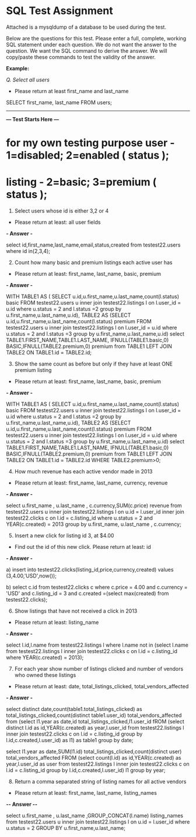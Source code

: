 # SQL Test Assignment

Attached is a mysqldump of a database to be used during the test.

Below are the questions for this test. Please enter a full, complete, working SQL statement under each question. We do not want the answer to the question. We want the SQL command to derive the answer. We will copy/paste these commands to test the validity of the answer.

**Example:**

_Q. Select all users_

- Please return at least first_name and last_name

SELECT first_name, last_name FROM users;


------

**— Test Starts Here —**

#  for my own testing purpose user - 1=disabled; 2=enabled ( status );
# listing - 2=basic; 3=premium  ( status );

1. Select users whose id is either 3,2 or 4
- Please return at least: all user fields



**- Answer -**

select id,first_name,last_name,email,status,created from testest22.users where id in(2,3,4);


2. Count how many basic and premium listings each active user has
- Please return at least: first_name, last_name, basic, premium

**- Answer -**

WITH
TABLE1 AS ( SELECT u.id,u.first_name,u.last_name,count(l.status) basic FROM testest22.users u
inner join testest22.listings l
on l.user_id = u.id
where u.status = 2 and l.status =2
group by u.first_name,u.last_name,u.id),
TABLE2 AS (SELECT u.id,u.first_name,u.last_name,count(l.status) premium FROM testest22.users u
inner join testest22.listings l
on l.user_id = u.id
where u.status = 2 and l.status =3
group by u.first_name,u.last_name,u.id)
select TABLE1.FIRST_NAME,TABLE1.LAST_NAME, IFNULL(TABLE1.basic,0) BASIC,IFNULL(TABLE2.premium,0) premium from TABLE1 LEFT JOIN TABLE2 ON TABLE1.id = TABLE2.id;




3. Show the same count as before but only if they have at least ONE premium listing
- Please return at least: first_name, last_name, basic, premium


**- Answer -**

WITH
TABLE1 AS ( SELECT u.id,u.first_name,u.last_name,count(l.status) basic FROM testest22.users u
inner join testest22.listings l
on l.user_id = u.id
where u.status = 2 and l.status =2
group by u.first_name,u.last_name,u.id),
TABLE2 AS (SELECT u.id,u.first_name,u.last_name,count(l.status) premium FROM testest22.users u
inner join testest22.listings l
on l.user_id = u.id
where u.status = 2 and l.status =3
group by u.first_name,u.last_name,u.id)
select TABLE1.FIRST_NAME,TABLE1.LAST_NAME, IFNULL(TABLE1.basic,0) BASIC,IFNULL(TABLE2.premium,0) premium from TABLE1 LEFT JOIN TABLE2 ON TABLE1.id = TABLE2.id WHERE TABLE2.premium>0;


4. How much revenue has each active vendor made in 2013
- Please return at least: first_name, last_name, currency, revenue


**- Answer -**

select u.first_name , u.last_name , c.currency,SUM(c.price) revenue from testest22.users u inner join
testest22.listings l on u.id = l.user_id
inner join testest22.clicks c on l.id = c.listing_id
where u.status = 2 and YEAR(c.created) = 2013
group by u.first_name, u.last_name , c.currency;



5. Insert a new click for listing id 3, at $4.00
- Find out the id of this new click. Please return at least: id

**- Answer -**

a)
insert into testest22.clicks(listing_id,price,currency,created) values (3,4.00,'USD',now());

b)
select c.id from testest22.clicks c where
c.price = 4.00 and c.currency = 'USD' and c.listing_id = 3
and c.created =(select max(created) from testest22.clicks);




6. Show listings that have not received a click in 2013
- Please return at least: listing_name

**- Answer -**

select l.id,l.name from testest22.listings l where l.name not in
(select l.name from testest22.listings l inner join testest22.clicks c on
l.id = c.listing_id where YEAR(c.created) = 2013);



7. For each year show number of listings clicked and number of vendors who owned these listings
- Please return at least: date, total_listings_clicked, total_vendors_affected

**- Answer -**

<!-- I have got a confusion here whether I have to find out distinct listings and distinct user or
only distinct user and multiple listing id with different timeline

Please consider the Answer accordingly-->

<!-- Asssuming distinct user id and distinct Listing id e.g.
In the year 2013 : total distinct listing ID was 3 i.e
select distinct c.listing_id from testest22.clicks c where YEAR(c.created) = 2013 (6,2,10)
and the effected user ids are 1 and 2 since for listing 10 we do not have any user id
 -->

select distinct date,count(table1.total_listings_clicked) as total_listings_clicked,count(distinct table1.user_id) total_vendors_affected from
(select l1.year as date,id total_listings_clicked,l1.user_id fROM
(select distinct l.id as id,YEAR(c.created) as year,l.user_id from testest22.listings l
inner join testest22.clicks c on l.id = c.listing_id
group by l.id,c.created,l.user_id) as l1) as table1
group by date;




<!-- Assuming only distinct User id but for a year there can be multiple listings with multiple clicks

for example
In the year 2013 there are 10 listings but only effected users are 1,2
-->

select l1.year as date,SUM(l1.id) total_listings_clicked,count(distinct user) total_vendors_affected FROM
(select  count(l.id) as id,YEAR(c.created) as year,l.user_id as user from testest22.listings l
 inner join testest22.clicks c on l.id = c.listing_id
group by l.id,c.created,l.user_id) l1
group by year;




8. Return a comma separated string of listing names for all active vendors
- Please return at least: first_name, last_name, listing_names


**-- Answer --**

select u.first_name , u.last_name ,GROUP_CONCAT(l.name) listing_names from testest22.users u inner join testest22.listings l
on u.id = l.user_id
where u.status = 2
GROUP BY u.first_name,u.last_name;
